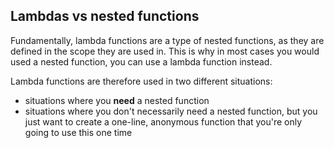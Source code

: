 ## Lambdas vs nested functions
Fundamentally, lambda functions are a type of nested functions, as they are defined in the scope they are used in. This
is why in most cases you would used a nested function, you can use a lambda function instead.

Lambda functions are therefore used in two different situations:
- situations where you **need** a nested function
- situations where you don't necessarily need a nested function, but you just want to create a one-line, anonymous
  function that you're only going to use this one time

